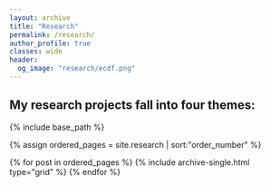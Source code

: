 ```yaml
---
layout: archive
title: "Research"
permalink: /research/
author_profile: true
classes: wide
header:
  og_image: "research/ecdf.png"
---
```


## My research projects fall into four themes:


{% include base_path %}
  
{% assign ordered_pages = site.research | sort:"order_number" %}

{% for post in ordered_pages %}
  {% include archive-single.html type="grid" %}
{% endfor %}
